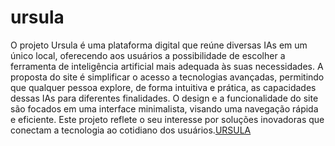 # ursula
 O projeto Ursula é uma plataforma digital que reúne diversas IAs em um único local, oferecendo aos usuários a possibilidade de escolher a ferramenta de inteligência artificial mais adequada às suas necessidades. A proposta do site é simplificar o acesso a tecnologias avançadas, permitindo que qualquer pessoa explore, de forma intuitiva e prática, as capacidades dessas IAs para diferentes finalidades. O design e a funcionalidade do site são focados em uma interface minimalista, visando uma navegação rápida e eficiente. Este projeto reflete o seu interesse por soluções inovadoras que conectam a tecnologia ao cotidiano dos usuários.<a href="#">URSULA</a>
